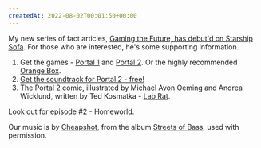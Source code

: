 ```yaml
---
createdAt: 2022-08-02T00:01:50+00:00
---
```

My new series of fact articles, [Gaming the Future, has debut'd on Starship Sofa](http://www.starshipsofa.com/2012/09/19/starshipsofa-no-256-charlie-jane-anders/). For those who are interested, he's some supporting information.

1.  Get the games - [Portal 1](http://store.steampowered.com/app/400/) and [Portal 2](http://store.steampowered.com/app/620/). Or the highly recommended [Orange Box](http://store.steampowered.com/sub/469/).
2.  [Get the soundtrack for Portal 2 - free!](http://www.thinkwithportals.com/music.php)
3.  The Portal 2 comic, illustrated by Michael Avon Oeming and Andrea Wicklund, written by Ted Kosmatka - [Lab Rat](http://www.thinkwithportals.com/comic/).

Look out for episode #2 - Homeworld.

Our music is by [Cheapshot](http://cheapshot.bandcamp.com/), from the album [Streets of Bass](http://cheapshot.bandcamp.com/album/streets-of-bass), used with permission.